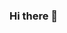 ### Hi there 👋

<!--
**amatacz/amatacz** is a ✨ _special_ ✨ repository because its `README.md` (this file) appears on your GitHub profile.

- 🔭 I’m currently working on my portfolio as Data Analyst
- 🌱 I’m currently learning R, Tableau and SQL
- 👯 I’m looking to collaborate on Data Analyst projects for juniors
- 🤔 I’m looking for feedback that helps me improve my skills
- 📫 How to reach me: [LinkedIn](https://www.linkedin.com/in/aleksandra-matacz/)
- 😄 Pronouns: she/her
-->
